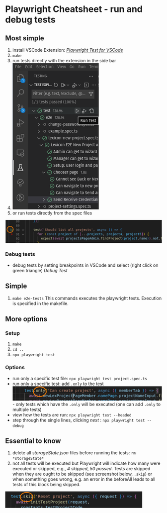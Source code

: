 # Playwright Cheatsheet - run and debug tests

## Most simple

1. install VSCode Extension: [_Playwright Test for VSCode_](https://marketplace.visualstudio.com/items?itemName=ms-playwright.playwright)
2. `make`
3. run tests directly with the extension in the side bar
4. ![Screenshot showing VSCode Playwright extension](playwright_extension_sidebar.png "Playwright Test for VSCode")
5. or run tests directly from the spec files

![Screenshot showing extension in the file](playwright_extension_in_test_file.png)

### Debug tests

- debug tests by setting breakpoints in VSCode and select (right click on green triangle) _Debug Test_

## Simple

1. `make e2e-tests`
   This commands executes the playwright tests. Execution is specified in the makefile.

## More options

### Setup

1. `make`
1. `cd ..`
1. `npx playwright test`

### Options

- run only a specific test file: `npx playwright test project.spec.ts`
- run only a specific test: add `.only` to the test
  ![Screenshot showing how to add .only to a test](debugging_dot_only.png) - only tests which have the `.only` will be executed (one can add `.only` to multiple tests)
- view how the tests are run: `npx playwright test --headed`
- step through the single lines, clicking _next_ : `npx playwright test --debug`

## Essential to know

1. delete all _storageState.json_ files before running the tests: `rm *storageState*`
1. not all tests will be executed but Playwright will indicate how many were executed or skipped, e.g., _4 skipped_, _50 passed_. Tests are skipped when they are ought to be skipped (see screenshot below, `.skip`) or when something goes wrong, e.g. an error in the beforeAll leads to all tests of this block being skipped.

![Screenshot showing how to add .skip to a test](debugging_dot_skip.png)
